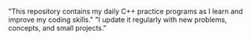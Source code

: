 "This repository contains my daily C++ practice programs as I learn and improve my coding skills."
"I update it regularly with new problems, concepts, and small projects."
